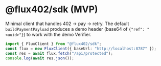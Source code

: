 # @flux402/sdk (MVP)
Minimal client that handles 402 → pay → retry. The default `buildPaymentPayload` produces a demo header
(base64 of `{"ref": "<uuid>"}`) to work with the demo Verifier.

```ts
import { FluxClient } from "@flux402/sdk";
const flux = new FluxClient({ baseUrl: "http://localhost:8787" });
const res = await flux.fetch("/api/protected");
console.log(await res.json());
